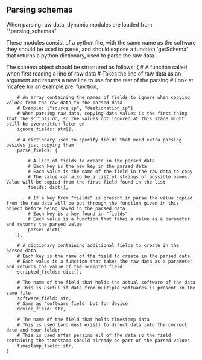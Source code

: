 ## Parsing schemas
When parsing raw data, dynamic modules are loaded from "\parsing_schemas".

These modules consist of a python file, with the same name as the software they should be used to parse, and should expose a function 'getSchema' that returns a python dictionary, used to parse the raw data.

The schema object should be structured as follows:
	{
		# A function called when first reading a line of raw data
		# Takes the line of raw data as an argument and returns a new line to use for the rest of the parsing
		# Look at mcafee for an example
		pre: function,

		# An array containing the names of fields to ignore when copying values from the raw data to the parsed data
		# Example: ["source_ip", "destionation_ip"]
		# When parsing raw data, copying data values is the first thing that the scripts do, so the values not ignored at this stage might still be overwritten later on
		ignore_fields: str[],
		
		# A dictionary used to specify fields that need extra parsing besides just copying them
		parse_fields: {
			
			# A list of fields to create in the parsed data
			# Each key is the new key in the parsed data
			# Each value is the name of the field in the raw data to copy
			# The value can also be a list of strings of possible names. Value will be copied from the first field found in the list
			fields: dict(),

			# If a key from "fields" is present in parse the value copied from the raw data will be put through the function given in this object before being saved in the parsed data
			# Each key is a key found in "fields"
			# Each value is a function that takes a value as a parameter and returns the parsed value
			parse: dict()
		},

		# A dictionary containing additional fields to create in the parsed data
		# Each key is the name of the field to create in the parsed data
		# Each value is a function that takes the raw data as a parameter and returns the value of the scripted field
		scripted_fields: dict(),

		# The name of the field that holds the actual software of the data
		# This is useful if data from multiple softwares is present in the same file
		software_field: str,
		# Same as 'software_field' but for device
		device_field: str,

		# The name of the field that holds timestamp data
		# This is used (and must exist) to direct data into the correct date and hour folder
		# This is used after parsing all of the data so the field containing the timestamp should already be part of the parsed values
		timestamp_field: str,
	}